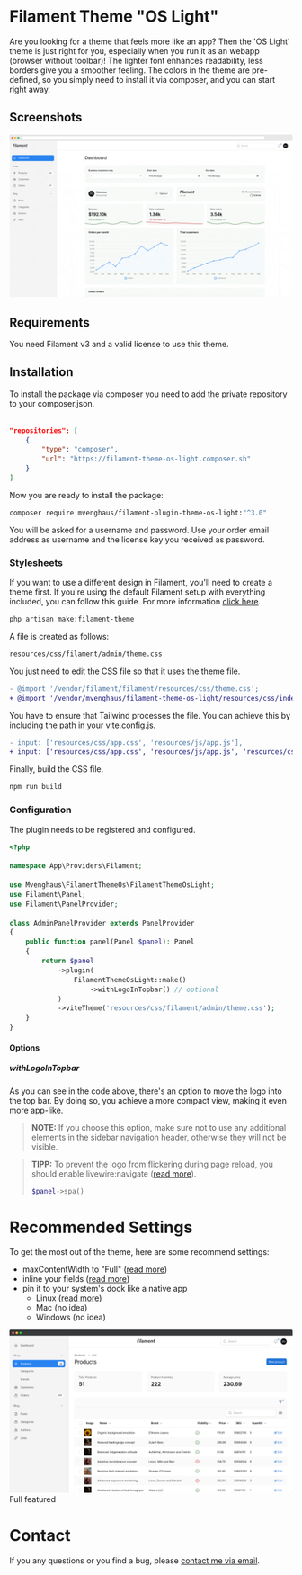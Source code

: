 # Filament Theme "OS Light"

Are you looking for a theme that feels more like an app? Then the 'OS Light' theme is just right for you, especially when you run it as an webapp (browser without toolbar)! The lighter font enhances readability, less borders give you a smoother feeling.
The colors in the theme are pre-defined, so you simply need to install it via composer, and you can start right away.

## Screenshots

![Screenshots](https://raw.githubusercontent.com/mvenghaus/filament-theme-os-light-docs/main/images/screenshots.gif)

## Requirements

You need Filament v3 and a valid license to use this theme.

## Installation

To install the package via composer you need to add the private repository to your composer.json.

```json

"repositories": [
    {
        "type": "composer",
        "url": "https://filament-theme-os-light.composer.sh"
    }
]

```

Now you are ready to install the package:

```bash
composer require mvenghaus/filament-plugin-theme-os-light:"^3.0"
```

You will be asked for a username and password. Use your order email address as username and the license key you received as password.

### Stylesheets

If you want to use a different design in Filament, you'll need to create a theme first. If you're using the default Filament setup with everything included, you can follow this guide. 
For more information [click here](https://filamentphp.com/docs/3.x/panels/themes#creating-a-custom-theme).

```bash
php artisan make:filament-theme
```

A file is created as follows:

```bash
resources/css/filament/admin/theme.css
```

You just need to edit the CSS file so that it uses the theme file.

```diff
- @import '/vendor/filament/filament/resources/css/theme.css';
+ @import '/vendor/mvenghaus/filament-theme-os-light/resources/css/index.css';
```

You have to ensure that Tailwind processes the file. You can achieve this by including the path in your vite.config.js.

```diff
- input: ['resources/css/app.css', 'resources/js/app.js'],
+ input: ['resources/css/app.css', 'resources/js/app.js', 'resources/css/filament/admin/theme.css'],
```

Finally, build the CSS file.

```bash
npm run build
```

### Configuration

The plugin needs to be registered and configured.

```php
<?php
 
namespace App\Providers\Filament;
 
use Mvenghaus\FilamentThemeOs\FilamentThemeOsLight;
use Filament\Panel;
use Filament\PanelProvider;
 
class AdminPanelProvider extends PanelProvider
{
    public function panel(Panel $panel): Panel
    {
        return $panel
            ->plugin(
                FilamentThemeOsLight::make()
                    ->withLogoInTopbar() // optional
            )
            ->viteTheme('resources/css/filament/admin/theme.css');
    }
}
```

#### Options

##### withLogoInTopbar
As you can see in the code above, there's an option to move the logo into the top bar. By doing so, you achieve a more compact view, making it even more app-like.

> **NOTE:** If you choose this option, make sure not to use any additional elements in the sidebar navigation header, otherwise they will not be visible.

> **TIPP:** To prevent the logo from flickering during page reload, you should enable livewire:navigate ([read more](https://filamentphp.com/docs/3.x/panels/configuration)).
> ```php
> $panel->spa() 
> ```

# Recommended Settings
To get the most out of the theme, here are some recommend settings:

* maxContentWidth to "Full" ([read more](https://filamentphp.com/docs/2.x/admin/appearance#changing-the-maximum-content-width))
* inline your fields ([read  more](https://filamentphp.com/docs/2.x/forms/fields#checkbox))
* pin it to your system's dock like a native app
  * Linux ([read more](https://github.com/linuxmint/webapp-manager))
  * Mac (no idea)
  * Windows (no idea)

![Full Featured](https://raw.githubusercontent.com/mvenghaus/filament-theme-os-light-docs/main/images/full-featured.png)
Full featured

# Contact
If you any questions or you find a bug, please [contact me via email](mailto:support@inklammern.de).